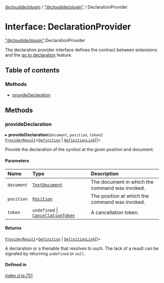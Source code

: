 [@cloudide/plugin](../README.md) / ["@cloudide/plugin"](../modules/_cloudide_plugin_.md) / DeclarationProvider

# Interface: DeclarationProvider

["@cloudide/plugin"](../modules/_cloudide_plugin_.md).DeclarationProvider

The declaration provider interface defines the contract between extensions and
the [go to declaration](https://code.visualstudio.com/api/references/vscode-api#DeclarationProvider)
feature.

## Table of contents

### Methods

- [provideDeclaration](cloudide_plugin_.DeclarationProvider.md#providedeclaration)

## Methods

### provideDeclaration

▸ **provideDeclaration**(`document`, `position`, `token`): [`ProviderResult`](../modules/_cloudide_plugin_.md#providerresult)<[`Definition`](../modules/_cloudide_plugin_.md#definition) \| [`DefinitionLink`](cloudide_plugin_.DefinitionLink.md)[]\>

Provide the declaration of the symbol at the given position and document.

#### Parameters

| Name | Type | Description |
| :------ | :------ | :------ |
| `document` | [`TextDocument`](cloudide_plugin_.TextDocument.md) | The document in which the command was invoked. |
| `position` | [`Position`](../classes/cloudide_plugin_.Position.md) | The position at which the command was invoked. |
| `token` | `undefined` \| [`CancellationToken`](cloudide_plugin_.CancellationToken.md) | A cancellation token. |

#### Returns

[`ProviderResult`](../modules/_cloudide_plugin_.md#providerresult)<[`Definition`](../modules/_cloudide_plugin_.md#definition) \| [`DefinitionLink`](cloudide_plugin_.DefinitionLink.md)[]\>

A declaration or a thenable that resolves to such. The lack of a result can be
signaled by returning `undefined` or `null`.

#### Defined in

[index.d.ts:751](https://github.com/shuyaqian/cloudide-plugin-api/blob/26b31b9/index.d.ts#L751)

